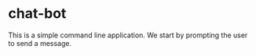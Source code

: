 # chat-bot
This is a simple command line application. We start by prompting the user to send a message.

